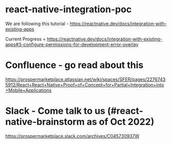 # react-native-integration-poc

We are following this tutorial - https://reactnative.dev/docs/integration-with-existing-apps

Current Progress = https://reactnative.dev/docs/integration-with-existing-apps#3-configure-permissions-for-development-error-overlay

# Confluence - go read about this

https://prospermarketplace.atlassian.net/wiki/spaces/SFER/pages/22767435912/React+React+Native+Proof+of+Concept+for+Partial+Integration+into+Mobile+Applications

# Slack - Come talk to us (#react-native-brainstorm as of Oct 2022)

https://prospermarketplace.slack.com/archives/C045730937W
